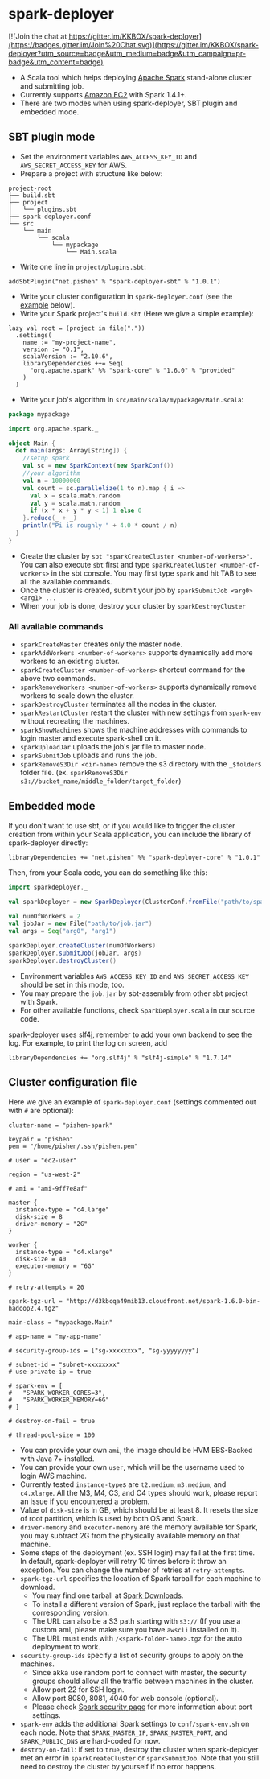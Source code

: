 # spark-deployer

[![Join the chat at https://gitter.im/KKBOX/spark-deployer](https://badges.gitter.im/Join%20Chat.svg)](https://gitter.im/KKBOX/spark-deployer?utm_source=badge&utm_medium=badge&utm_campaign=pr-badge&utm_content=badge)
* A Scala tool which helps deploying [Apache Spark](http://spark.apache.org/) stand-alone cluster and submitting job.
* Currently supports [Amazon EC2](http://aws.amazon.com/ec2/) with Spark 1.4.1+.
* There are two modes when using spark-deployer, SBT plugin and embedded mode.

## SBT plugin mode
* Set the environment variables `AWS_ACCESS_KEY_ID` and `AWS_SECRET_ACCESS_KEY` for AWS.
* Prepare a project with structure like below:
```
project-root
├── build.sbt
├── project
│   └── plugins.sbt
├── spark-deployer.conf
└── src
    └── main
        └── scala
            └── mypackage
                └── Main.scala
```
* Write one line in `project/plugins.sbt`:
```
addSbtPlugin("net.pishen" % "spark-deployer-sbt" % "1.0.1")
```
* Write your cluster configuration in `spark-deployer.conf` (see the [example](#cluster-configuration-file) below).
* Write your Spark project's `build.sbt` (Here we give a simple example):
```
lazy val root = (project in file("."))
  .settings(
    name := "my-project-name",
    version := "0.1",
    scalaVersion := "2.10.6",
    libraryDependencies ++= Seq(
      "org.apache.spark" %% "spark-core" % "1.6.0" % "provided"
    )
  )
```
* Write your job's algorithm in `src/main/scala/mypackage/Main.scala`:
```scala
package mypackage

import org.apache.spark._

object Main {
  def main(args: Array[String]) {
    //setup spark
    val sc = new SparkContext(new SparkConf())
    //your algorithm
    val n = 10000000
    val count = sc.parallelize(1 to n).map { i =>
      val x = scala.math.random
      val y = scala.math.random
      if (x * x + y * y < 1) 1 else 0
    }.reduce(_ + _)
    println("Pi is roughly " + 4.0 * count / n)
  }
}
```
* Create the cluster by `sbt "sparkCreateCluster <number-of-workers>"`. You can also execute `sbt` first and type `sparkCreateCluster <number-of-workers>` in the sbt console. You may first type `spark` and hit TAB to see all the available commands.
* Once the cluster is created, submit your job by `sparkSubmitJob <arg0> <arg1> ...`
* When your job is done, destroy your cluster by `sparkDestroyCluster`

### All available commands
* `sparkCreateMaster` creates only the master node.
* `sparkAddWorkers <number-of-workers>` supports dynamically add more workers to an existing cluster.
* `sparkCreateCluster <number-of-workers>` shortcut command for the above two commands.
* `sparkRemoveWorkers <number-of-workers>` supports dynamically remove workers to scale down the cluster.
* `sparkDestroyCluster` terminates all the nodes in the cluster.
* `sparkRestartCluster` restart the cluster with new settings from `spark-env` without recreating the machines.
* `sparkShowMachines` shows the machine addresses with commands to login master and execute spark-shell on it.
* `sparkUploadJar` uploads the job's jar file to master node.
* `sparkSubmitJob` uploads and runs the job.
* `sparkRemoveS3Dir <dir-name>` remove the s3 directory with the `_$folder$` folder file. (ex. `sparkRemoveS3Dir s3://bucket_name/middle_folder/target_folder`)

## Embedded mode
If you don't want to use sbt, or if you would like to trigger the cluster creation from within your Scala application, you can include the library of spark-deployer directly:
```
libraryDependencies += "net.pishen" %% "spark-deployer-core" % "1.0.1"
```
Then, from your Scala code, you can do something like this:
```scala
import sparkdeployer._

val sparkDeployer = new SparkDeployer(ClusterConf.fromFile("path/to/spark-deployer.conf"))

val numOfWorkers = 2
val jobJar = new File("path/to/job.jar")
val args = Seq("arg0", "arg1")

sparkDeployer.createCluster(numOfWorkers)
sparkDeployer.submitJob(jobJar, args)
sparkDeployer.destroyCluster()
```

* Environment variables `AWS_ACCESS_KEY_ID` and `AWS_SECRET_ACCESS_KEY` should be set in this mode, too.
* You may prepare the `job.jar` by sbt-assembly from other sbt project with Spark.
* For other available functions, check `SparkDeployer.scala` in our source code.

spark-deployer uses slf4j, remember to add your own backend to see the log. For example, to print the log on screen, add
```
libraryDependencies += "org.slf4j" % "slf4j-simple" % "1.7.14"
```

## Cluster configuration file
Here we give an example of `spark-deployer.conf` (settings commented out with `#` are optional):
```
cluster-name = "pishen-spark"

keypair = "pishen"
pem = "/home/pishen/.ssh/pishen.pem"

# user = "ec2-user"

region = "us-west-2"

# ami = "ami-9ff7e8af"

master {
  instance-type = "c4.large"
  disk-size = 8
  driver-memory = "2G"
}

worker {
  instance-type = "c4.xlarge"
  disk-size = 40
  executor-memory = "6G"
}

# retry-attempts = 20

spark-tgz-url = "http://d3kbcqa49mib13.cloudfront.net/spark-1.6.0-bin-hadoop2.4.tgz"

main-class = "mypackage.Main"

# app-name = "my-app-name"

# security-group-ids = ["sg-xxxxxxxx", "sg-yyyyyyyy"]

# subnet-id = "subnet-xxxxxxxx"
# use-private-ip = true

# spark-env = [
#   "SPARK_WORKER_CORES=3",
#   "SPARK_WORKER_MEMORY=6G"
# ]

# destroy-on-fail = true

# thread-pool-size = 100
```
* You can provide your own `ami`, the image should be HVM EBS-Backed with Java 7+ installed.
* You can provide your own `user`, which will be the username used to login AWS machine.
* Currently tested `instance-type`s are `t2.medium`, `m3.medium`, and `c4.xlarge`. All the M3, M4, C3, and C4 types should work, please report an issue if you encountered a problem.
* Value of `disk-size` is in GB, which should be at least 8. It resets the size of root partition, which is used by both OS and Spark.
* `driver-memory` and `executor-memory` are the memory available for Spark, you may subtract 2G from the physically available memory on that machine.
* Some steps of the deployment (ex. SSH login) may fail at the first time. In default, spark-deployer will retry 10 times before it throw an exception. You can change the number of retries at `retry-attempts`.
* `spark-tgz-url` specifies the location of Spark tarball for each machine to download.
  * You may find one tarball at [Spark Downloads](http://spark.apache.org/downloads.html).
  * To install a different version of Spark, just replace the tarball with the corresponding version.
  * The URL can also be a S3 path starting with `s3://` (If you use a custom ami, please make sure you have `awscli` installed on it).
  * The URL must ends with `/<spark-folder-name>.tgz` for the auto deployment to work.
* `security-group-ids` specify a list of security groups to apply on the machines.
  * Since akka use random port to connect with master, the security groups should allow all the traffic between machines in the cluster.
  * Allow port 22 for SSH login.
  * Allow port 8080, 8081, 4040 for web console (optional).
  * Please check [Spark security page](http://spark.apache.org/docs/latest/security.html#configuring-ports-for-network-security) for more information about port settings.
* `spark-env` adds the additional Spark settings to `conf/spark-env.sh` on each node. Note that `SPARK_MASTER_IP`, `SPARK_MASTER_PORT`, and `SPARK_PUBLIC_DNS` are hard-coded for now.
* `destroy-on-fail`: if set to `true`, destroy the cluster when spark-deployer met an error in `sparkCreateCluster` or `sparkSubmitJob`. Note that you still need to destroy the cluster by yourself if no error happens.
